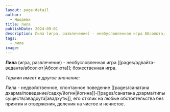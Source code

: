 ```yaml
---
layout: page-detail
author:
  - Яшодеви
title: лила
publishDate: 2024-09-01
description: Лила (игра, развлечение) - необусловленная игра Абсолюта; божественная игра.
tags:
  - лила
image:
---
```

**Лила** (игра, развлечение) - необусловленная игра [[pages/адвайта-веданта/абсолют|Абсолюта]]; божественная игра.

*Термин имеет и другое значение:*

Лила - недвойственное, спонтанное поведение [[pages/санатана дхарма/поведение/садху/йогин|йогина]]-[[pages/санатана дхарма/типы существ/авадхута|авадхуты]], его отклик на любые обстоятельства без приятия и отвержения, деления на чистое и нечистое.

